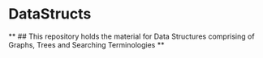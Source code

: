 # DataStructs

** ## This repository holds the material for Data Structures comprising of Graphs, Trees and Searching Terminologies **



